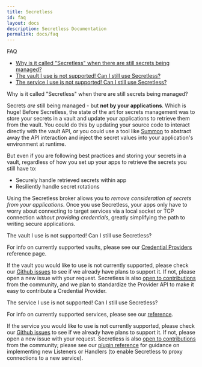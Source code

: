 ```yaml
---
title: Secretless
id: faq
layout: docs
description: Secretless Documentation
permalink: docs/faq
---
```


<p class="card-heading">FAQ</p>

<div class="container-fluid" id="faq-list">
  <ul>
    <li><a href="#faq-why-secretless">Why is it called "Secretless" when there are still secrets being managed?</a></li>
    <li><a href="#faq-vault-not-supported">The vault I use is not supported! Can I still use Secretless?</a></li>
    <li><a href="#faq-service-not-supported">The service I use is not supported! Can I still use Secretless?</a></li>
  </ul>
</div>

<div class="faq" id="faq-why-secretless">
  Why is it called "Secretless" when there are still secrets being managed?
</div>

<p>Secrets <em>are</em> still being managed - but <strong>not by your applications</strong>.
  Which is huge! Before Secretless, the state of the art for secrets management was to store
  your secrets in a vault and update your applications to retrieve them from the vault.
  You could do this by updating your source code to interact directly with the vault
  API, or you could use a tool like <a href="https://cyberark.github.io/summon">Summon</a>
  to abstract away the API interaction and inject the secret values into your application's
  environment at runtime.</p>

<p>But even if you are following best practices and storing your secrets in a vault,
  regardless of how you set up your apps to retrieve the secrets you still have to:</p>
  <ul>
    <li>Securely handle retrieved secrets within app</li>
    <li>Resiliently handle secret rotations</li>
  </ul>

<p>Using the Secretless broker allows you to <em>remove consideration of secrets from
  your applications</em>. Once you use Secretless, your apps only have to worry about
  connecting to target services via a local socket or TCP connection <em>without providing
  credentials</em>, greatly simplifying the path to writing secure applications.</p>

<div class="faq" id="faq-vault-not-supported">
  The vault I use is not supported! Can I still use Secretless?
</div>

<p>For info on currently supported vaults, please see our
  <a href="/docs/reference/providers">Credential Providers</a> reference page.</p>

<p>If the vault you would like to use is not currently supported, please check our
  <a href="https://github.com/conjurinc/secretless/issues">Github issues</a> to see
  if we already have plans to support it. If not, please open a new issue with your
  request. Secretless is also <a href="/community">open to contributions</a>
  from the community, and we plan to standardize the Provider API to make it easy
  to contribute a Credential Provider.</p>

<div class="faq" id="faq-service-not-supported">
  The service I use is not supported! Can I still use Secretless?
</div>

<p>For info on currently supported services, please see our <a href="/docs/reference">reference</a>.</p>

<p>If the service you would like to use is not currently supported, please check our
  <a href="https://github.com/conjurinc/secretless/issues">Github issues</a> to see if
  we already have plans to support it. If not, please open a new issue with your request.
  Secretless is also <a href="/community">open to contributions</a> from the community;
  please see our <a href="/docs/reference/generated/pkg_secretless_plugin_v1">plugin reference</a>
  for guidance on implementing new Listeners or Handlers (to enable Secretless to proxy
  connections to a new service).</p>

